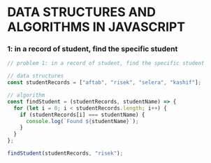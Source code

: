 # DATA STRUCTURES AND ALGORITHMS IN JAVASCRIPT

### 1: in a record of student, find the specific student

```javascript
// problem 1: in a record of student, find the specific student

// data structures
const studentRecords = ["aftab", "risek", "selera", "kashif"];

// algorithm
const findStudent = (studentRecords, studentName) => {
  for (let i = 0; i < studentRecords.length; i++) {
    if (studentRecords[i] === studentName) {
      console.log(`Found ${studentName}`);
    }
  }
};

findStudent(studentRecords, "risek");
```
